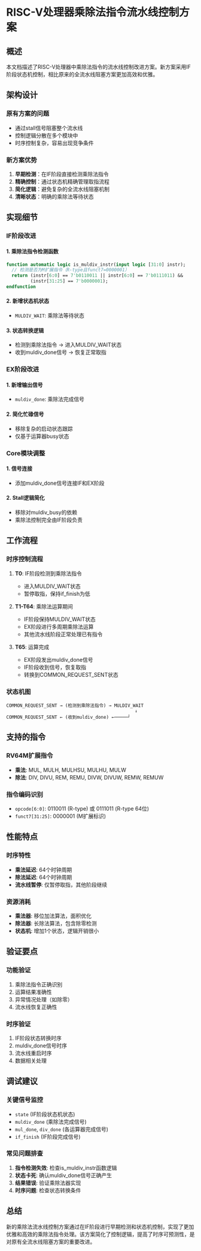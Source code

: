 # RISC-V处理器乘除法指令流水线控制方案

## 概述

本文档描述了RISC-V处理器中乘除法指令的流水线控制改进方案。新方案采用IF阶段状态机控制，相比原来的全流水线阻塞方案更加高效和优雅。

## 架构设计

### 原有方案的问题
- 通过stall信号阻塞整个流水线
- 控制逻辑分散在多个模块中
- 时序控制复杂，容易出现竞争条件

### 新方案优势
1. **早期检测**：在IF阶段直接检测乘除法指令
2. **精确控制**：通过状态机精确管理取指流程
3. **简化逻辑**：避免复杂的全流水线阻塞机制
4. **清晰状态**：明确的乘除法等待状态

## 实现细节

### IF阶段改进

#### 1. 乘除法指令检测函数
```systemverilog
function automatic logic is_muldiv_instr(input logic [31:0] instr);
  // 检测是否为M扩展指令（R-type且funct7=0000001）
  return (instr[6:0] == 7'b0110011 || instr[6:0] == 7'b0111011) && 
         (instr[31:25] == 7'b0000001);
endfunction
```

#### 2. 新增状态机状态
- `MULDIV_WAIT`: 乘除法等待状态

#### 3. 状态转换逻辑
- 检测到乘除法指令 → 进入MULDIV_WAIT状态
- 收到muldiv_done信号 → 恢复正常取指

### EX阶段改进

#### 1. 新增输出信号
- `muldiv_done`: 乘除法完成信号

#### 2. 简化忙碌信号
- 移除复杂的启动状态跟踪
- 仅基于运算器busy状态

### Core模块调整

#### 1. 信号连接
- 添加muldiv_done信号连接IF和EX阶段

#### 2. Stall逻辑简化
- 移除对muldiv_busy的依赖
- 乘除法控制完全由IF阶段负责

## 工作流程

### 时序控制流程

1. **T0**: IF阶段检测到乘除法指令
   - 进入MULDIV_WAIT状态
   - 暂停取指，保持if_finish为低

2. **T1-T64**: 乘除法运算期间
   - IF阶段保持MULDIV_WAIT状态
   - EX阶段进行多周期乘除法运算
   - 其他流水线阶段正常处理已有指令

3. **T65**: 运算完成
   - EX阶段发出muldiv_done信号
   - IF阶段收到信号，恢复取指
   - 转换到COMMON_REQUEST_SENT状态

### 状态机图

```
COMMON_REQUEST_SENT → (检测到乘除法指令) → MULDIV_WAIT
                                                ↓
COMMON_REQUEST_SENT ← (收到muldiv_done) ←─────┘
```

## 支持的指令

### RV64M扩展指令
- **乘法**: MUL, MULH, MULHSU, MULHU, MULW
- **除法**: DIV, DIVU, REM, REMU, DIVW, DIVUW, REMW, REMUW

### 指令编码识别
- `opcode[6:0]`: 0110011 (R-type) 或 0111011 (R-type 64位)
- `funct7[31:25]`: 0000001 (M扩展标识)

## 性能特点

### 时序特性
- **乘法延迟**: 64个时钟周期
- **除法延迟**: 64个时钟周期
- **流水线暂停**: 仅暂停取指，其他阶段继续

### 资源消耗
- **乘法器**: 移位加法算法，面积优化
- **除法器**: 长除法算法，包含除零检测
- **状态机**: 增加1个状态，逻辑开销很小

## 验证要点

### 功能验证
1. 乘除法指令正确识别
2. 运算结果准确性
3. 异常情况处理（如除零）
4. 流水线恢复正确性

### 时序验证
1. IF阶段状态转换时序
2. muldiv_done信号时序
3. 流水线重启时序
4. 数据相关处理

## 调试建议

### 关键信号监控
- `state` (IF阶段状态机状态)
- `muldiv_done` (乘除法完成信号)
- `mul_done`, `div_done` (各运算器完成信号)
- `if_finish` (IF阶段完成信号)

### 常见问题排查
1. **指令检测失效**: 检查is_muldiv_instr函数逻辑
2. **状态卡死**: 确认muldiv_done信号正确产生
3. **结果错误**: 验证乘除法器实现
4. **时序问题**: 检查状态转换条件

## 总结

新的乘除法流水线控制方案通过在IF阶段进行早期检测和状态机控制，实现了更加优雅和高效的乘除法指令处理。该方案简化了控制逻辑，提高了时序可预测性，是对原有全流水线阻塞方案的重要改进。 